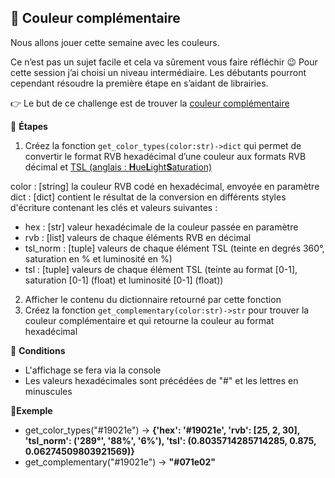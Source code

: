## 🔶 Couleur complémentaire
Nous allons jouer cette semaine avec les couleurs.

Ce n’est pas un sujet facile et cela va sûrement vous faire réfléchir 😉
Pour cette session j’ai choisi un niveau intermédiaire.
Les débutants pourront cependant résoudre la première étape en s’aidant de librairies.

👉 Le but de ce challenge est de trouver la [couleur complémentaire](https://fr.wikipedia.org/wiki/Couleur_compl%C3%A9mentaire#:~:text=Deux%20couleurs%20sont%20dites%20compl%C3%A9mentaires,%C3%A9chelle%20du%20noir%20au%20blanc.)

🔹 **Étapes**
1. Créez la fonction `get_color_types(color:str)->dict` qui permet de convertir le format RVB hexadécimal d’une couleur aux formats RVB décimal et [TSL (anglais : **H**ue**L**ight**S**aturation)](https://fr.wikipedia.org/wiki/Teinte_saturation_lumi%C3%A8re)

color : [string] la couleur RVB codé en hexadécimal, envoyée en paramètre
dict : [dict] contient le résultat de la conversion en différents styles d'écriture contenant les clés et valeurs suivantes :
- hex : [str] valeur hexadécimale de la couleur passée en paramètre
- rvb : [list] valeurs de chaque éléments RVB en décimal
- tsl_norm : [tuple] valeurs de chaque élément TSL (teinte en degrés 360°, saturation en % et luminosité en %)
- tsl : [tuple] valeurs de chaque élément TSL (teinte au format [0-1], saturation [0-1] (float) et luminosité [0-1] (float))

2. Afficher le contenu du dictionnaire retourné par cette fonction
3. Créez la fonction `get_complementary(color:str)->str` pour trouver la couleur complémentaire et qui retourne la couleur au format hexadécimal

🔹 **Conditions**
- L'affichage se fera via la console
- Les valeurs hexadécimales sont précédées de "#" et les lettres en minuscules

🔹**Exemple**
- get_color_types("#19021e") -> **{'hex': '#19021e', 'rvb': [25, 2, 30], 'tsl_norm': ('289°', '88%', '6%'), 'tsl': (0.8035714285714285, 0.875, 0.06274509803921569)}**
- get_complementary("#19021e") -> **"#071e02"**